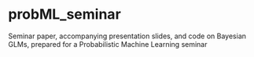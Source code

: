 # probML_seminar
Seminar paper, accompanying presentation slides, and code on Bayesian GLMs, prepared for a Probabilistic Machine Learning seminar
